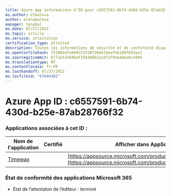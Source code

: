 ```yaml
---
title: Azure App informations d’ID pour c6557591-6b74-430d-b25e-87ab28766f32
ms.author: elmalova
author: elenamalova
manager: tonybal
ms.date: 07/27/2022
ms.topic: article
ms.service: attestation
certification_type: attested
description: Toutes les informations de sécurité et de conformité disponibles pour c6557591-6b74-430d-b25e-87ab28766f32.
ms.openlocfilehash: 7518844fe849c52538f366619eafeb1d9f663aa1
ms.sourcegitcommit: 6771e51564baf354398b12cdf2f9eede6a8ce994
ms.translationtype: MT
ms.contentlocale: fr-FR
ms.lasthandoff: 07/27/2022
ms.locfileid: "67044382"
---
```

# <a name="azure-app-id-c6557591-6b74-430d-b25e-87ab28766f32"></a>Azure App ID : c6557591-6b74-430d-b25e-87ab28766f32


### <a name="apps-associated-with-this-id"></a>Applications associées à cet ID :
| **Nom de l'application** | **Certifié** | **Afficher dans AppSource** |
|--------------|---------------|-----------------------|
| [Timewax](../forward/WA200004428.md) |  | [https://appsource.microsoft.com/product/office/WA200004428](https://appsource.microsoft.com/product/office/WA200004428) |

### <a name="microsoft-365-app-compliance-status"></a>État de conformité des applications Microsoft 365
- État de l’attestaton de l’éditeur : terminé
